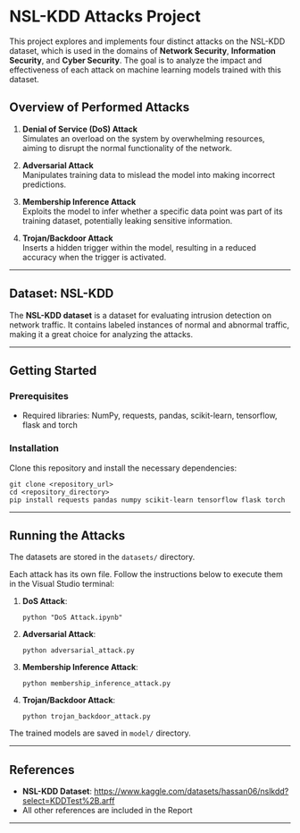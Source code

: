 # NSL-KDD Attacks Project

This project explores and implements four distinct attacks on the NSL-KDD dataset, which is  used in the domains of **Network Security**, **Information Security**, and **Cyber Security**. The goal is to analyze the impact and effectiveness of each attack on machine learning models trained with this dataset.

## Overview of Performed Attacks

1. **Denial of Service (DoS) Attack**  
   Simulates an overload on the system by overwhelming resources, aiming to disrupt the normal functionality of the network.

2. **Adversarial Attack**  
   Manipulates training data to mislead the model into making incorrect predictions.

3. **Membership Inference Attack**  
   Exploits the model to infer whether a specific data point was part of its training dataset, potentially leaking sensitive information.

4. **Trojan/Backdoor Attack**  
   Inserts a hidden trigger within the model, resulting in a reduced accuracy when the trigger is activated.

---

## Dataset: NSL-KDD

The **NSL-KDD dataset** is a dataset for evaluating intrusion detection on network traffic. It contains labeled instances of normal and abnormal traffic, making it a great choice for analyzing the attacks.

---

## Getting Started

### Prerequisites
- Required libraries: NumPy, requests, pandas, scikit-learn, tensorflow, flask and torch

### Installation
Clone this repository and install the necessary dependencies:
```
git clone <repository_url>
cd <repository_directory>
pip install requests pandas numpy scikit-learn tensorflow flask torch
```

---

## Running the Attacks

The datasets are stored in the `datasets/` directory.

Each attack has its own file. Follow the instructions below to execute them in the Visual Studio terminal:

1. **DoS Attack**:
   ```
   python "DoS Attack.ipynb"
   ```

2. **Adversarial Attack**:
   ```
   python adversarial_attack.py
   ```

3. **Membership Inference Attack**:
   ```
   python membership_inference_attack.py
   ```

4. **Trojan/Backdoor Attack**:
   ```
   python trojan_backdoor_attack.py
   ```

The trained models are saved in  `model/` directory.

---

## References

- **NSL-KDD Dataset**: https://www.kaggle.com/datasets/hassan06/nslkdd?select=KDDTest%2B.arff
- All other references are included in the Report
---
